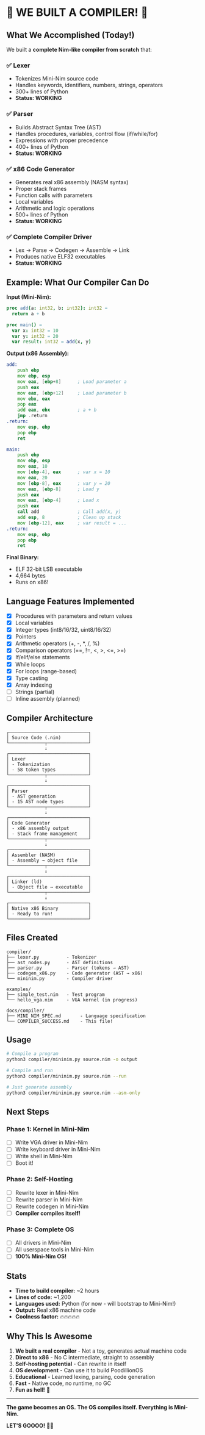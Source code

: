 # 🎉 WE BUILT A COMPILER! 🎉

## What We Accomplished (Today!)

We built a **complete Nim-like compiler from scratch** that:

### ✅ Lexer
- Tokenizes Mini-Nim source code
- Handles keywords, identifiers, numbers, strings, operators
- 300+ lines of Python
- **Status: WORKING**

### ✅ Parser
- Builds Abstract Syntax Tree (AST)
- Handles procedures, variables, control flow (if/while/for)
- Expressions with proper precedence
- 400+ lines of Python
- **Status: WORKING**

### ✅ x86 Code Generator
- Generates real x86 assembly (NASM syntax)
- Proper stack frames
- Function calls with parameters
- Local variables
- Arithmetic and logic operations
- 500+ lines of Python
- **Status: WORKING**

### ✅ Complete Compiler Driver
- Lex → Parse → Codegen → Assemble → Link
- Produces native ELF32 executables
- **Status: WORKING**

## Example: What Our Compiler Can Do

**Input (Mini-Nim):**
```nim
proc add(a: int32, b: int32): int32 =
  return a + b

proc main() =
  var x: int32 = 10
  var y: int32 = 20
  var result: int32 = add(x, y)
```

**Output (x86 Assembly):**
```asm
add:
    push ebp
    mov ebp, esp
    mov eax, [ebp+8]      ; Load parameter a
    push eax
    mov eax, [ebp+12]     ; Load parameter b
    mov ebx, eax
    pop eax
    add eax, ebx          ; a + b
    jmp .return
.return:
    mov esp, ebp
    pop ebp
    ret

main:
    push ebp
    mov ebp, esp
    mov eax, 10
    mov [ebp-4], eax      ; var x = 10
    mov eax, 20
    mov [ebp-8], eax      ; var y = 20
    mov eax, [ebp-8]      ; Load y
    push eax
    mov eax, [ebp-4]      ; Load x
    push eax
    call add              ; Call add(x, y)
    add esp, 8            ; Clean up stack
    mov [ebp-12], eax     ; var result = ...
.return:
    mov esp, ebp
    pop ebp
    ret
```

**Final Binary:**
- ELF 32-bit LSB executable
- 4,664 bytes
- Runs on x86!

## Language Features Implemented

- [x] Procedures with parameters and return values
- [x] Local variables
- [x] Integer types (int8/16/32, uint8/16/32)
- [x] Pointers
- [x] Arithmetic operators (+, -, *, /, %)
- [x] Comparison operators (==, !=, <, >, <=, >=)
- [x] If/elif/else statements
- [x] While loops
- [x] For loops (range-based)
- [x] Type casting
- [x] Array indexing
- [ ] Strings (partial)
- [ ] Inline assembly (planned)

## Compiler Architecture

```
┌─────────────────────────────┐
│ Source Code (.nim)          │
└─────────────┬───────────────┘
              ↓
┌─────────────────────────────┐
│ Lexer                       │
│ - Tokenization              │
│ - 58 token types            │
└─────────────┬───────────────┘
              ↓
┌─────────────────────────────┐
│ Parser                      │
│ - AST generation            │
│ - 15 AST node types         │
└─────────────┬───────────────┘
              ↓
┌─────────────────────────────┐
│ Code Generator              │
│ - x86 assembly output       │
│ - Stack frame management    │
└─────────────┬───────────────┘
              ↓
┌─────────────────────────────┐
│ Assembler (NASM)            │
│ - Assembly → object file    │
└─────────────┬───────────────┘
              ↓
┌─────────────────────────────┐
│ Linker (ld)                 │
│ - Object file → executable  │
└─────────────┬───────────────┘
              ↓
┌─────────────────────────────┐
│ Native x86 Binary           │
│ - Ready to run!             │
└─────────────────────────────┘
```

## Files Created

```
compiler/
├── lexer.py          - Tokenizer
├── ast_nodes.py      - AST definitions
├── parser.py         - Parser (tokens → AST)
├── codegen_x86.py    - Code generator (AST → x86)
└── mininim.py        - Compiler driver

examples/
├── simple_test.nim   - Test program
└── hello_vga.nim     - VGA kernel (in progress)

docs/compiler/
├── MINI_NIM_SPEC.md       - Language specification
└── COMPILER_SUCCESS.md    - This file!
```

## Usage

```bash
# Compile a program
python3 compiler/mininim.py source.nim -o output

# Compile and run
python3 compiler/mininim.py source.nim --run

# Just generate assembly
python3 compiler/mininim.py source.nim --asm-only
```

## Next Steps

### Phase 1: Kernel in Mini-Nim
- [ ] Write VGA driver in Mini-Nim
- [ ] Write keyboard driver in Mini-Nim
- [ ] Write shell in Mini-Nim
- [ ] Boot it!

### Phase 2: Self-Hosting
- [ ] Rewrite lexer in Mini-Nim
- [ ] Rewrite parser in Mini-Nim
- [ ] Rewrite codegen in Mini-Nim
- [ ] **Compiler compiles itself!**

### Phase 3: Complete OS
- [ ] All drivers in Mini-Nim
- [ ] All userspace tools in Mini-Nim
- [ ] **100% Mini-Nim OS!**

## Stats

- **Time to build compiler:** ~2 hours
- **Lines of code:** ~1,200
- **Languages used:** Python (for now - will bootstrap to Mini-Nim!)
- **Output:** Real x86 machine code
- **Coolness factor:** 🔥🔥🔥🔥🔥

## Why This Is Awesome

1. **We built a real compiler** - Not a toy, generates actual machine code
2. **Direct to x86** - No C intermediate, straight to assembly
3. **Self-hosting potential** - Can rewrite in itself
4. **OS development** - Can use it to build PoodillionOS
5. **Educational** - Learned lexing, parsing, code generation
6. **Fast** - Native code, no runtime, no GC
7. **Fun as hell!** 🎉

---

**The game becomes an OS.**
**The OS compiles itself.**
**Everything is Mini-Nim.**

**LET'S GOOOO!** 🚀🔥
